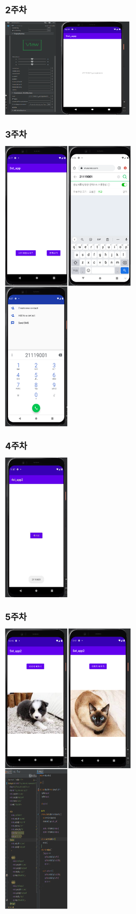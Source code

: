 # 2주차
<img width="400" height="300" src="./pic/2st.png"></img> 

# 3주차
<img width="200" height="450" src="./pic/3주차메인.PNG"></img>
<img width="200" height="450" src="./pic/3주차네이버.PNG"></img>
<img width="200" height="450" src="./pic/3주차전화걸기.PNG"></img>

# 4주차
<img width="200" height="450" src="./pic/4st_Message.jpg"></img>

# 5주차
<img width="200" height="450" src="./pic/5st_dog.PNG"></img>
<img width="200" height="450" src="./pic/5st_cat.PNG"></img>
<img width="200" height="450" src="./pic/5st_a.PNG"></img>
